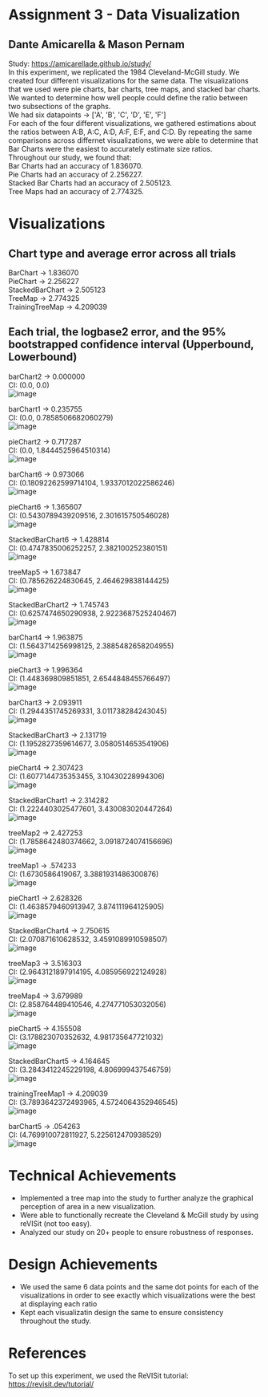 # Assignment 3 - Data Visualization
## Dante Amicarella & Mason Pernam
Study: https://amicarellade.github.io/study/
<br />
In this experiment, we replicated the 1984 Cleveland-McGill study.
We created four different visualizations for the same data.
The visualizations that we used were pie charts, bar charts, tree maps, and stacked bar charts.
We wanted to determine how well people could define the ratio between two subsections of the graphs.
<br />
We had six datapoints -> ['A', 'B', 'C', 'D', 'E', 'F']
<br />
For each of the four different visualizations, we gathered estimations about the ratios between A:B, A:C, A:D, A:F, E:F, and C:D.
By repeating the same comparisons across differnet visualizations, we were able to determine that
Bar Charts were the easiest to accurately estimate size ratios.
<br />
Throughout our study, we found that: 
<br />
Bar Charts had an accuracy of 1.836070.
<br />
Pie Charts had an accuracy of 2.256227.
<br />
Stacked Bar Charts had an accuracy of 2.505123.
<br />
Tree Maps had an accuracy of 2.774325.


# Visualizations 
## Chart type and average error across all trials
BarChart -> 1.836070 
<br />
PieChart -> 2.256227
<br />
StackedBarChart -> 2.505123
<br />
TreeMap -> 2.774325
<br />
TrainingTreeMap -> 4.209039



## Each trial, the logbase2 error, and the 95% bootstrapped confidence interval (Upperbound, Lowerbound)
barChart2 -> 0.000000
<br />
CI: (0.0, 0.0)
<br />
![image](https://github.com/masonperham/study/assets/87674389/31885c31-6e1b-4866-bc49-fc758b9d87f6)


barChart1 -> 0.235755
<br />
CI: (0.0, 0.7858506682060279)
<br />
![image](https://github.com/masonperham/study/assets/87674389/e79fa2e6-5e39-4639-9884-7b6acc4f041e)


pieChart2 -> 0.717287
<br />
CI: (0.0, 1.8444525964510314)
<br />
![image](https://github.com/masonperham/study/assets/87674389/1b276a03-b9b6-4d36-aebf-26fcc417f074)


barChart6 -> 0.973066
<br />
CI: (0.18092262599714104, 1.9337012022586246)
<br />
![image](https://github.com/masonperham/study/assets/87674389/bedfcff3-5806-40c0-80f4-0ee908e95715)


pieChart6 -> 1.365607
<br />
CI: (0.5430789439209516, 2.301615750546028)
<br />
![image](https://github.com/masonperham/study/assets/87674389/7fa1531a-ac96-4846-bf12-890b9b301ece)


StackedBarChart6 -> 1.428814
<br />
CI: (0.4747835006252257, 2.382100252380151)
<br />
![image](https://github.com/masonperham/study/assets/87674389/ee5a11e6-60cf-4c92-9a9d-53e7158ef827)


treeMap5 -> 1.673847
<br />
CI: (0.785626224830645, 2.464629838144425)
<br />
![image](https://github.com/masonperham/study/assets/87674389/c635a595-1dc6-4545-8aee-7d57600fc622)


StackedBarChart2 -> 1.745743
<br />
CI: (0.6257474650290938, 2.9223687525240467)
<br />
![image](https://github.com/masonperham/study/assets/87674389/181d9e40-7209-4edc-998d-c1e41b111412)


barChart4 -> 1.963875
<br />
CI: (1.5643714256998125, 2.3885482658204955)
<br />
![image](https://github.com/masonperham/study/assets/87674389/9c7706bc-cfc1-404e-87f6-564d66d79e5d)


pieChart3 -> 1.996364
<br />
CI: (1.448369809851851, 2.6544848455766497)
<br />
![image](https://github.com/masonperham/study/assets/87674389/f8f824bb-5f08-41e2-a76d-31a12f22449e)


barChart3 -> 2.093911
<br />
CI: (1.2944351745269331, 3.011738284243045)
<br />
![image](https://github.com/masonperham/study/assets/87674389/bbf97b72-49af-4957-9c29-bf1bf6dfee2b)


StackedBarChart3 -> 2.131719
<br />
CI: (1.1952827359614677, 3.0580514653541906)
<br />
![image](https://github.com/masonperham/study/assets/87674389/e9dc6903-eb8f-4288-a02d-9810ca6af8b9)


pieChart4 -> 2.307423
<br />
CI: (1.6077144735353455, 3.10430228994306)
<br />
![image](https://github.com/masonperham/study/assets/87674389/6163e4c9-084d-49c1-8d69-ba3f364d66c7)


StackedBarChart1 -> 2.314282
<br />
CI: (1.2224403025477601, 3.430083020447264)
<br />
![image](https://github.com/masonperham/study/assets/87674389/069025bb-ee76-447e-8c2a-26963817a1e8)


treeMap2 -> 2.427253
<br />
CI: (1.7858642480374662, 3.0918724074156696)
<br />
![image](https://github.com/masonperham/study/assets/87674389/b2c4ede8-0e4a-41da-81a2-8953e15d829b)


treeMap1 -> .574233
<br />
CI: (1.6730586419067, 3.3881931486300876)
<br />
![image](https://github.com/masonperham/study/assets/87674389/30d4ec8e-2fe7-4e57-87b4-f26e0793f9dc)


pieChart1 -> 2.628326
<br />
CI: (1.4638579460913947, 3.874111964125905)
<br />
![image](https://github.com/masonperham/study/assets/87674389/c86b7001-9d0c-4557-bd0f-dcc715991e27)


StackedBarChart4 -> 2.750615
<br />
CI: (2.070871610628532, 3.4591089910598507)
<br />
![image](https://github.com/masonperham/study/assets/87674389/1b2175b7-9279-416b-ae81-ed0e95b0e4a4)


treeMap3 -> 3.516303
<br />
CI: (2.9643121897914195, 4.085956922124928)
<br />
![image](https://github.com/masonperham/study/assets/87674389/20e304b8-5c97-4538-bbd5-e3c4cc8cb224)


treeMap4 -> 3.679989
<br />
CI: (2.858764489410546, 4.274771053032056)
<br />
![image](https://github.com/masonperham/study/assets/87674389/5fced99d-8696-4808-b8c3-6408f4c5531d)


pieChart5 -> 4.155508
<br />
CI: (3.178823070352632, 4.981735647721032)
<br />
![image](https://github.com/masonperham/study/assets/87674389/5c4832d1-9e42-4c55-8975-5edba865327c)


StackedBarChart5 -> 4.164645
<br />
CI: (3.2843412245229198, 4.806999437546759)
<br />
![image](https://github.com/masonperham/study/assets/87674389/90a38d10-4d89-4c33-adbd-870dc30ec8e7)


trainingTreeMap1 -> 4.209039
<br />
CI: (3.7893642372493965, 4.5724064352946545)
<br />
![image](https://github.com/masonperham/study/assets/87674389/982c390b-67cc-4b3d-9115-f99f3fdd1c4c)

barChart5 -> .054263
<br />
CI: (4.769910072811927, 5.225612470938529)
<br />
![image](https://github.com/masonperham/study/assets/87674389/3783faeb-ceaf-48b2-afb0-6df5c4574e5d)


# Technical Achievements 
- Implemented a tree map into the study to further analyze the graphical perception of area in a new visualization. 
- Were able to functionally recreate the Cleveland & McGill study by using reVISit (not too easy).
- Analyzed our study on 20+ people to ensure robustness of responses. 

# Design Achievements
- We used the same 6 data points and the same dot points for each of the visualizations in order to see exactly which visualizations were the best at displaying each ratio
- Kept each visualizatin design the same to ensure consistency throughout the study.


# References
To set up this experiment, we used the ReVISit tutorial: 
https://revisit.dev/tutorial/
